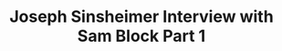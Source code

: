 ---
layout: manifest
title: Joseph Sinsheimer Interview with Sam Block Part 1
manifest_name: joseph-sinsheimer-interview-with-sam-block-part-1
---